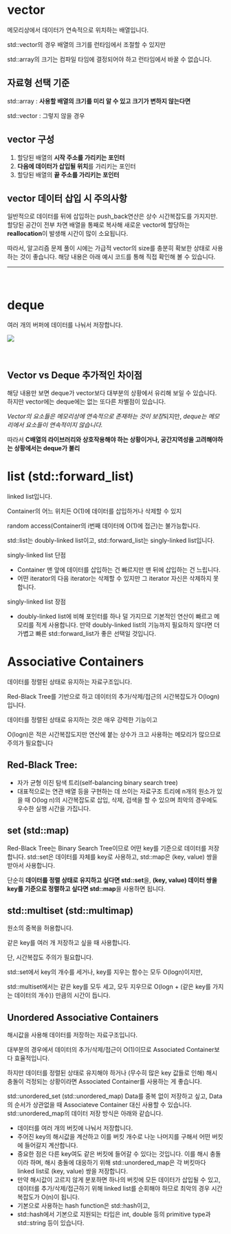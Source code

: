 # vector

메모리상에서 데이터가 연속적으로 위치하는 배열입니다.

std::vector의 경우 배열의 크기를 런타임에서 조절할 수 있지만 

std::array의 크기는 컴파일 타임에 결정되어야 하고 런타임에서 바꿀 수 없습니다. 

## 자료형 선택 기준

std::array : **사용할 배열의 크기를 미리 알 수 있고 크기가 변하지 않는다면** 

std::vector : 그렇지 않을 경우

## vector 구성

1. 할당된 배열의 **시작 주소를 가리키는 포인터**
2. **다음에 데이터가 삽입될 위치**를 가리키는 포인터
3. 할당된 배열의 **끝 주소를 가리키는 포인터**

## vector 데이터 삽입 시 주의사항
일반적으로 데이터를 뒤에 삽입하는 push_back연산은 상수 시간복잡도를 가지지만. 할당된 공간이 전부 차면 배열을 통째로 복사해 새로운 vector에 할당하는 **reallocation**이 발생해 시간이 많이 소요됩니다.

따라서, 알고리즘 문제 풀이 시에는 가급적 vector의 size를 충분히 확보한 상태로 사용하는 것이 좋습니다. 해당 내용은 아래 예시 코드를 통해 직접 확인해 볼 수 있습니다.

<hr>
<br>


# deque

여러 개의 버퍼에 데이터를 나눠서 저장합니다.

![](./img/deque.png)

<br>

## Vector vs Deque 추가적인 차이점
해당 내용만 보면 deque가 vector보다 대부분의 상황에서 유리해 보일 수 있습니다. 하지만 vector에는 deque에는 없는 또다른 차별점이 있습니다. 

*Vector의 요소들은 메모리상에 연속적으로 존재하는 것이 보장*되지만, 
*deque는 메모리에서 요소들이 연속적이지 않습니다.* 

따라서 **C배열의 라이브러리와 상호작용해야 하는 상황이거나, 공간지역성을 고려해야하는 상황에서는 deque가 불리**

# list (std::forward_list)
linked list입니다. 

Container의 어느 위치든 O(1)에 데이터를 삽입하거나 삭제할 수 있지

random access(Container의 i번째 데이터에 O(1)에 접근)는 불가능합니다.

std::list는 doubly-linked list이고, std::forward_list는 singly-linked list입니다. 

singly-linked list 단점

- Container 맨 앞에 데이터를 삽입하는 건 빠르지만 맨 뒤에 삽입하는 건 느립니다.
- 어떤 iterator의 다음 iterator는 삭제할 수 있지만 그 iterator 자신은 삭제하지 못합니다. 

singly-linked list 장점

- doubly-linked list에 비해 포인터를 하나 덜 가지므로 기본적인 연산이 빠르고 메모리를 적게 사용합니다. 
만약 doubly-linked list의 기능까지 필요하지 않다면 더 가볍고 빠른 std::forward_list가 좋은 선택일 것입니다.

# Associative Containers
데이터를 정렬된 상태로 유지하는 자료구조입니다. 

Red-Black Tree를 기반으로 하고 데이터의 추가/삭제/접근의 시간복잡도가 O(logn)입니다. 

데이터를 정렬된 상태로 유지하는 것은 매우 강력한 기능이고 

O(logn)은 적은 시간복잡도지만 연산에 붙는 상수가 크고 사용하는 메모리가 많으므로 주의가 필요합니다

## Red-Black Tree:

- 자가 균형 이진 탐색 트리(self-balancing binary search tree) 
- 대표적으로는 연관 배열 등을 구현하는 데 쓰이는 자료구조
 트리에 n개의 원소가 있을 때 O(log n)의 시간복잡도로 삽입, 삭제, 검색을 할 수 있으며 최악의 경우에도 우수한 실행 시간을 가집니다.
 
## set (std::map)
Red-Black Tree는 Binary Search Tree이므로 어떤 key를 기준으로 데이터를 저장합니다. std::set은 데이터를 자체를 key로 사용하고, std::map은 (key, value) 쌍을 받아서 사용합니다.  

단순히 **데이터를 정렬 상태로 유지하고 싶다면 std::set**을, **(key, value) 데이터 쌍을 key를 기준으로 정렬하고 싶다면 std::map**을 사용하면 됩니다.

## std::multiset (std::multimap)

원소의 중복을 허용합니다. 

같은 key를 여러 개 저장하고 싶을 때 사용합니다. 

단, 시간복잡도 주의가 필요합니다. 

std::set에서 key의 개수를 세거나, key를 지우는 함수는 모두 O(logn)이지만,

std::multiset에서는 같은 key를 모두 세고, 모두 지우므로 O(logn + (같은 key를 가지는 데이터의 개수)) 만큼의 시간이 듭니다.



## Unordered Associative Containers

해시값을 사용해 데이터를 저장하는 자료구조입니다.

대부분의 경우에서 데이터의 추가/삭제/접근이 O(1)이므로 Associated Container보다 효율적입니다.

하지만 데이터를 정렬된 상태로 유지해야 하거나 (무수히 많은 key 값들로 인해) 해시 충돌이 걱정되는 상황이라면 Associated Container를 사용하는 게 좋습니다.
 

std::unordered_set (std::unordered_map)
Data를 중복 없이 저장하고 싶고, Data의 순서가 상관없을 때 Associateve Container 대신 사용할 수 있습니다.
std::unordered_map의 데이터 저장 방식은 아래와 같습니다.
 

 
- 데이터를 여러 개의 버킷에 나눠서 저장합니다. 
- 주어진 key의 해시값을 계산하고 이를 버킷 개수로 나눈 나머지를 구해서 어떤 버킷에 들어갈지 계산합니다. 
- 중요한 점은 다른 key여도 같은 버킷에 들어갈 수 있다는 것입니다. 이를 해시 충돌이라 하며, 해시 충돌에 대응하기 위해 std::unordered_map은 각 버킷마다 linked list로 (key, value) 쌍을 저장합니다. 
- 만약 해시값이 고르지 않게 분포하면 하나의 버킷에 모든 데이터가 삽입될 수 있고, 데이터를 추가/삭제/접근하기 위해 linked list를 순회해야 하므로 최악의 경우 시간복잡도가 O(n)이 됩니다.
- 기본으로 사용하는 hash function은 std::hash이고,
-  std::hash에서 기본으로 지원되는 타입은 int, double 등의 primitive type과 std::string 등이 있습니다.
 
